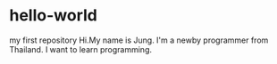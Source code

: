 # hello-world
my first repository
Hi.My name is Jung. I'm a newby programmer from Thailand.
I want to learn programming. 
